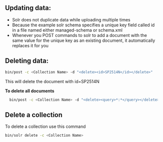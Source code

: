 ## Updating data:

- Solr does not duplicate data while uploading multiple times
- Because the example solr schema specifies a unique key field called id in a file named either managed-schema or schema.xml
- Whenever you POST commands to solr to add a document with the same value for the unique key as an existing document, it automatically replaces it for you

  
## Deleting data:

```bash
bin/post -c <Collection Name> -d "<delete><id>SP2514N</id></delete>"
```
This will delete the document with id=SP2514N

**To delete all documents**
```bash
  bin/post -c <Collection Name> -d "<delete><query>*:*</query></delete>"
```

## Delete a collection
To delete a collection use this command
```bash
bin/solr delete -c <Collection Name>
```
